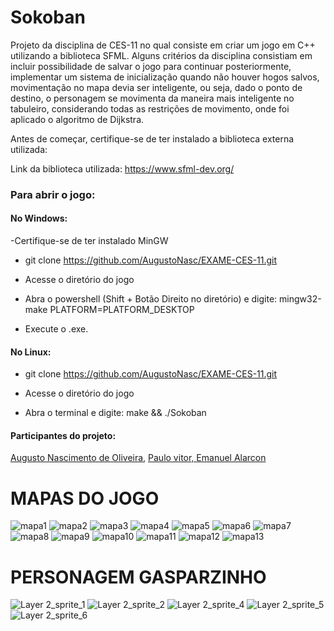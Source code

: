 # Sokoban
Projeto da disciplina de CES-11 no qual consiste em criar um jogo em C++ utilizando a biblioteca SFML. Alguns critérios da disciplina consistiam em incluir possibilidade de salvar o jogo para continuar posteriormente, implementar um sistema de inicialização quando não houver hogos salvos, movimentação no mapa devia ser inteligente, ou seja, dado o ponto de destino, o personagem se movimenta da maneira mais inteligente no tabuleiro, considerando todas as restrições de movimento, onde foi aplicado o algoritmo de Dijkstra.

Antes de começar, certifique-se de ter instalado a biblioteca externa utilizada:

Link da biblioteca utilizada: https://www.sfml-dev.org/

<h3>Para abrir o jogo:</h3>

<h4>No Windows:</h4>

  -Certifique-se de ter instalado MinGW
  
  - git clone https://github.com/AugustoNasc/EXAME-CES-11.git
  
  - Acesse o diretório do jogo
  
  - Abra o powershell (Shift + Botão Direito no diretório) e digite: mingw32-make PLATFORM=PLATFORM_DESKTOP
  
  - Execute o .exe.
  
<h4>No Linux:</h4>
  
  - git clone https://github.com/AugustoNasc/EXAME-CES-11.git
  
  - Acesse o diretório do jogo
  
  - Abra o terminal e digite: make && ./Sokoban
  

<h4>Participantes do projeto:</h4> <a href="https://github.com/AugustoNasc" target="_blank" rel="noopener noreferrer">Augusto Nascimento de Oliveira</a>, <a href="https://github.com/paulov0911" target="_blank" rel="noopener noreferrer">Paulo vitor, <a href="https://github.com/AlarconEmanuel" target="_blank" rel="noopener noreferrer">Emanuel Alarcon</a>

# MAPAS DO JOGO
![mapa1](https://user-images.githubusercontent.com/103709764/167733014-df558502-b029-4344-93ff-0907b43e813d.png)
![mapa2](https://user-images.githubusercontent.com/103709764/167733044-4f063af0-29e6-4f50-8541-5489b2d0d8f7.png)
![mapa3](https://user-images.githubusercontent.com/103709764/167733093-394f1003-b777-4065-bcbc-c582df2bb638.png)
![mapa4](https://user-images.githubusercontent.com/103709764/167733150-f959783f-e612-4c0d-9814-7735ee207438.png)
![mapa5](https://user-images.githubusercontent.com/103709764/167733158-cbb01308-659b-4095-8f8b-0bd618ad66a6.png)
![mapa6](https://user-images.githubusercontent.com/103709764/167733171-b3920b1c-3458-4e09-a95a-42ec8c042382.png)
![mapa7](https://user-images.githubusercontent.com/103709764/167733177-2036efb7-3fbc-4c34-886e-250b3db155f2.png)
![mapa8](https://user-images.githubusercontent.com/103709764/167733187-f06f1de1-b0d7-4679-acfa-ecc11969fd15.png)
![mapa9](https://user-images.githubusercontent.com/103709764/167733190-7ab3d50a-0cf7-463f-a5a8-f0b8b1898faa.png)
![mapa10](https://user-images.githubusercontent.com/103709764/167944686-6304074e-9091-4de4-bc48-8a3de5964068.png)
![mapa11](https://user-images.githubusercontent.com/103709764/167944704-6a33793d-cb0c-4c3d-87de-123ecb6f2eac.png)
![mapa12](https://user-images.githubusercontent.com/103709764/167944714-09a5974d-7165-4ec6-b2d6-ceaa82a6cd7e.png)
![mapa13](https://user-images.githubusercontent.com/103709764/167944726-1c669c87-4f95-4a0e-8742-b0448e9a6854.png)


# PERSONAGEM GASPARZINHO
![Layer 2_sprite_1](https://user-images.githubusercontent.com/103709764/167733262-27e58892-e2eb-48f7-acc8-4363b2b3a49b.png)
![Layer 2_sprite_2](https://user-images.githubusercontent.com/103709764/167733271-0404830b-700d-418a-ba14-46addd1f02dd.png)
![Layer 2_sprite_4](https://user-images.githubusercontent.com/103709764/167733286-0e67e669-d9a8-46e5-973d-2bc848a14692.png)
![Layer 2_sprite_5](https://user-images.githubusercontent.com/103709764/167733295-22a1aef8-14e6-48b2-9109-a7693f200050.png)
![Layer 2_sprite_6](https://user-images.githubusercontent.com/103709764/167733305-5efc19aa-e904-498d-a8dc-bdafe70f9fc5.png)

